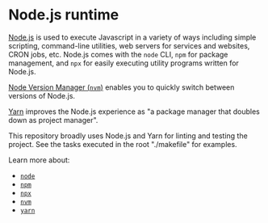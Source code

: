# Node.js runtime

[Node.js][nodejs] is used to execute Javascript in a variety of ways including simple scripting, command-line utilities, web servers for services and websites, CRON jobs, etc. Node.js comes with the `node` CLI, `npm` for package management, and `npx` for easily executing utility programs written for Node.js.

[Node Version Manager (`nvm`)][nvm-cli] enables you to quickly switch between versions of Node.js.

[Yarn][yarn] improves the Node.js experience as "a package manager that doubles down as project manager".

This repository broadly uses Node.js and Yarn for linting and testing the project. See the tasks executed in the root "./makefile" for examples.

Learn more about:

- [`node`][node-cli]
- [`npm`][npm-cli]
- [`npx`][npx-cli]
- [`nvm`][nvm-cli]
- [`yarn`][yarn-cli]

[nodejs]: https://nodejs.org/en/
[yarn]: https://classic.yarnpkg.com/en/docs/install/
[yarn-cli]: https://classic.yarnpkg.com/en/docs/cli/
[node-cli]: https://nodejs.org/api/cli.html
[npm-cli]: https://docs.npmjs.com/cli/
[npx-cli]: https://www.npmjs.com/package/npx
[nvm-cli]: https://github.com/nvm-sh/nvm#readme
